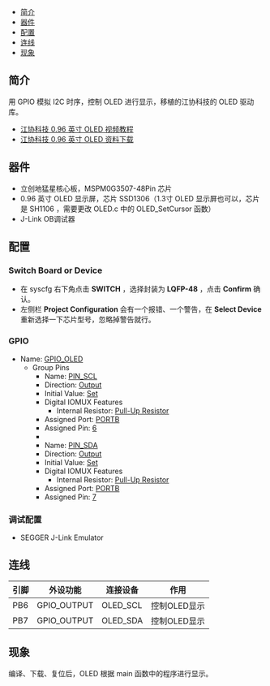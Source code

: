 * [简介](#简介)
* [器件](#器件)
* [配置](#配置)
* [连线](#连线)
* [现象](#现象)

## 简介
用 GPIO 模拟 I2C 时序，控制 OLED 进行显示，移植的江协科技的 OLED 驱动库。
- [江协科技 0.96 英寸 OLED 视频教程](https://www.bilibili.com/video/BV1EN41177Pc)
- [江协科技 0.96 英寸 OLED 资料下载](https://jiangxiekeji.com/download.html)

## 器件
- 立创地猛星核心板，MSPM0G3507-48Pin 芯片
- 0.96 英寸 OLED 显示屏，芯片 SSD1306（1.3寸 OLED 显示屏也可以，芯片是 SH1106 ，需要更改 OLED.c 中的 OLED_SetCursor 函数）
- J-Link OB调试器

## 配置
### Switch Board or Device
- 在 syscfg 右下角点击 **SWITCH** ，选择封装为 **LQFP-48** ，点击 **Confirm** 确认。
- 左侧栏 **Project Configuration** 会有一个报错、一个警告，在 **Select Device** 重新选择一下芯片型号，忽略掉警告就行。
### GPIO
* Name: <u>GPIO_OLED</u>
  - Group Pins
    * Name: <u>PIN_SCL</u>
    * Direction: <u>Output</u>
    * Initial Value: <u>Set</u>
    - Digital IOMUX Features
      * Internal Resistor: <u>Pull-Up Resistor</u>
    * Assigned Port: <u>PORTB</u>
    * Assigned Pin: <u>6</u>
    * 
    * Name: <u>PIN_SDA</u>
    * Direction: <u>Output</u>
    * Initial Value: <u>Set</u>
    - Digital IOMUX Features
      * Internal Resistor: <u>Pull-Up Resistor</u>
    * Assigned Port: <u>PORTB</u>
    * Assigned Pin: <u>7</u>
### 调试配置
- SEGGER J-Link Emulator

## 连线

| 引脚 | 外设功能 | 连接设备 | 作用 |
| ---- | --- | --- | --- |
| PB6  | GPIO_OUTPUT | OLED_SCL | 控制OLED显示 |
| PB7  | GPIO_OUTPUT | OLED_SDA | 控制OLED显示 |

## 现象
编译、下载、复位后，OLED 根据 main 函数中的程序进行显示。